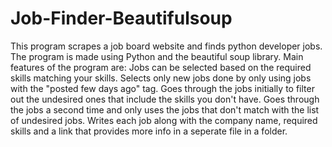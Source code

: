 # Job-Finder-Beautifulsoup
This program scrapes a job board website and finds python developer jobs. The program is made using Python and the beautiful soup library.
Main features of the program are: 
  Jobs can be selected based on the required skills matching your skills.
  Selects only new jobs done by only using jobs with the "posted few days ago" tag.
  Goes through the jobs initially to filter out the undesired ones that include the skills you don't have.
  Goes through the jobs a second time and only uses the jobs that don't match with the list of undesired jobs.
  Writes each job along with the company name, required skills and a link that provides more info in a seperate file in a folder.
